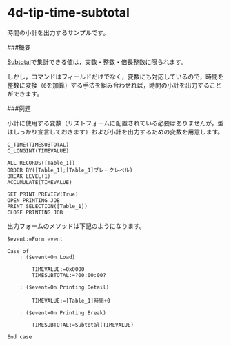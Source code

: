 # 4d-tip-time-subtotal
時間の小計を出力するサンプルです。

###概要

[Subtotal](http://doc.4d.com/4dv15r/help/command/ja/page97.html)で集計できる値は，実数・整数・倍長整数に限られます。

しかし，コマンドはフィールドだけでなく，変数にも対応しているので，時間を整数に変換（``0``を加算）する手法を組み合わせれば，時間の小計を出力することができます。

###例題

小計に使用する変数（リストフォームに配置されている必要はありませんが，型はしっかり宣言しておきます）および小計を出力するための変数を用意します。

```
C_TIME(TIMESUBTOTAL)
C_LONGINT(TIMEVALUE)

ALL RECORDS([Table_1])
ORDER BY([Table_1];[Table_1]ブレークレベル)
BREAK LEVEL(1)
ACCUMULATE(TIMEVALUE)

SET PRINT PREVIEW(True)
OPEN PRINTING JOB
PRINT SELECTION([Table_1])
CLOSE PRINTING JOB
```

出力フォームのメソッドは下記のようになります。

```
$event:=Form event

Case of 
	: ($event=On Load)
		
		TIMEVALUE:=0x0000
		TIMESUBTOTAL:=?00:00:00?
		
	: ($event=On Printing Detail)
		
		TIMEVALUE:=[Table_1]時間+0
		
	: ($event=On Printing Break)
		
		TIMESUBTOTAL:=Subtotal(TIMEVALUE)
		
End case 
```
